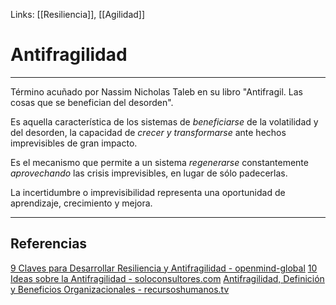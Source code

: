 Links: [[Resiliencia]], [[Agilidad]]

# Antifragilidad
---

Término acuñado por Nassim Nicholas Taleb en su libro "Antifragil. Las cosas que se benefician del desorden".

Es aquella característica de los sistemas de *beneficiarse* de la volatilidad y del desorden, la capacidad de *crecer y transformarse* ante hechos imprevisibles de gran impacto.

Es el mecanismo que permite a un sistema *regenerarse* constantemente *aprovechando* las crisis imprevisibles, en lugar de sólo padecerlas.

La incertidumbre o imprevisibilidad representa una oportunidad de aprendizaje, crecimiento y mejora.

---

## Referencias
[9 Claves para Desarrollar Resiliencia y Antifragilidad - openmind-global](https://openmind-global.com/9-claves-para-desarrollar-resiliencia-y-antifragilidad)
[10 Ideas sobre la Antifragilidad - soloconsultores.com](https://www.soloconsultores.com/10-ideas-sobre-la-antifragilidad/)
[Antifragilidad, Definición y Beneficios Organizacionales - recursoshumanos.tv](https://www.recursoshumanos.tv/2020/10/09/antifragilidad-definicion-y-beneficios-organizacionales/)